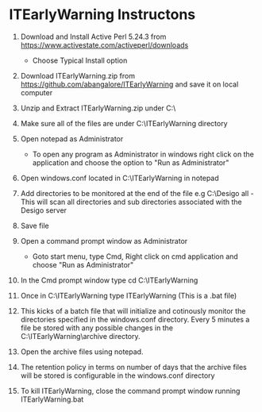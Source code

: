 # ITEarlyWarning Instructons
1. Download and Install Active Perl 5.24.3 from https://www.activestate.com/activeperl/downloads   
   - Choose Typical Install option
  
2. Download ITEarlyWarning.zip from https://github.com/abangalore/ITEarlyWarning and save it on local computer</LI>

3. Unzip and Extract ITEarlyWarning.zip under C:\

4. Make sure all of the files are under C:\ITEarlyWarning directory

5. Open notepad as Administrator
   - To open any program as Administrator in windows right click on the application and choose the option to "Run as Administrator"

6. Open windows.conf located in C:\ITEarlyWarning in notepad

7. Add directories to be monitored at the end of the file
    e.g C:\Desigo all - This will scan all directories and sub directories associated with the Desigo server
    
8. Save file

9. Open a command prompt window as Administrator
   - Goto start menu, type Cmd, Right click on cmd application and choose "Run as Administrator"
   
10. In the Cmd prompt window type cd C:\ITEarlyWarning

11. Once in C:\ITEarlyWarning  type ITEarlyWarning  (This is a .bat file)

12. This kicks of a batch file that will initialize and cotinously monitor the directories specified in the windows.conf directory. Every  5 minutes a file be stored with any possible changes in the C:\ITEarlyWarning\archive directory. 

13. Open the archive files using notepad.

14. The retention policy in terms on number of days that the archive files will be stored is configurable in the windows.conf directory

15. To kill ITEarlyWarning, close the command prompt window running ITEarlyWarning.bat


